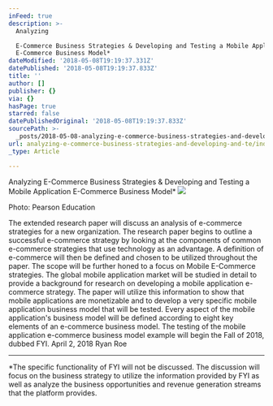 ```yaml
---
inFeed: true
description: >-
  Analyzing

  E-Commerce Business Strategies & Developing and Testing a Mobile Application
  E-Commerce Business Model*
dateModified: '2018-05-08T19:19:37.331Z'
datePublished: '2018-05-08T19:19:37.833Z'
title: ''
author: []
publisher: {}
via: {}
hasPage: true
starred: false
datePublishedOriginal: '2018-05-08T19:19:37.833Z'
sourcePath: >-
  _posts/2018-05-08-analyzing-e-commerce-business-strategies-and-developing-and-te.md
url: analyzing-e-commerce-business-strategies-and-developing-and-te/index.html
_type: Article

---
```

Analyzing
E-Commerce Business Strategies & Developing and Testing a Mobile Application E-Commerce Business Model\*
![](https://the-grid-user-content.s3-us-west-2.amazonaws.com/bf61bcd5-b85f-4399-a6c0-511580e761a5.png)

Photo: Pearson Education

The extended research paper will discuss an analysis of e-commerce
strategies for a new organization. The research paper begins to
outline a successful e-commerce strategy by looking at the components
of common e-commerce strategies that use technology as an advantage.
A definition of e-commerce will then be defined and chosen to be
utilized throughout the paper. The scope will be further honed to a
focus on Mobile E-Commerce strategies. The global mobile application
market will be studied in detail to provide a background for research
on developing a mobile application e-commerce strategy. The paper
will utilize this information to show that mobile applications are
monetizable and to develop a very specific mobile application
business model that will be tested. Every aspect of the mobile
application's business model will be defined according to eight key
elements of an e-commerce business model. The testing of the mobile
application e-commerce business model example will begin the Fall of
2018, dubbed FYI. 
April 2, 2018
Ryan Roe

---

\*The specific functionality of FYI will not be discussed. The discussion will focus on the business strategy to utilize the information provided by FYI as well as analyze the business opportunities and revenue generation streams that the platform provides.